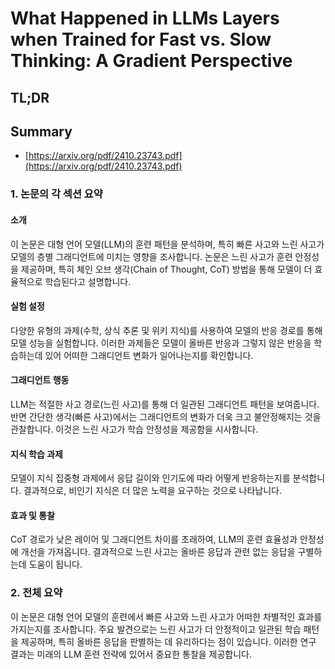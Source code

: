 # What Happened in LLMs Layers when Trained for Fast vs. Slow Thinking: A Gradient Perspective
## TL;DR
## Summary
- [https://arxiv.org/pdf/2410.23743.pdf](https://arxiv.org/pdf/2410.23743.pdf)

### 1. 논문의 각 섹션 요약

#### 소개
이 논문은 대형 언어 모델(LLM)의 훈련 패턴을 분석하며, 특히 빠른 사고와 느린 사고가 모델의 층별 그래디언트에 미치는 영향을 조사합니다. 논문은 느린 사고가 훈련 안정성을 제공하며, 특히 체인 오브 생각(Chain of Thought, CoT) 방법을 통해 모델이 더 효율적으로 학습된다고 설명합니다.

#### 실험 설정
다양한 유형의 과제(수학, 상식 추론 및 위키 지식)를 사용하여 모델의 반응 경로를 통해 모델 성능을 실험합니다. 이러한 과제들은 모델이 올바른 반응과 그렇지 않은 반응을 학습하는데 있어 어떠한 그래디언트 변화가 일어나는지를 확인합니다.

#### 그래디언트 행동
LLM는 적절한 사고 경로(느린 사고)를 통해 더 일관된 그래디언트 패턴을 보여줍니다. 반면 간단한 생각(빠른 사고)에서는 그래디언트의 변화가 더욱 크고 불안정해지는 것을 관찰합니다. 이것은 느린 사고가 학습 안정성을 제공함을 시사합니다. 

#### 지식 학습 과제
모델이 지식 집중형 과제에서 응답 길이와 인기도에 따라 어떻게 반응하는지를 분석합니다. 결과적으로, 비인기 지식은 더 많은 노력을 요구하는 것으로 나타납니다.

#### 효과 및 통찰
CoT 경로가 낮은 레이어 및 그래디언트 차이를 초래하여, LLM의 훈련 효율성과 안정성에 개선을 가져옵니다. 결과적으로 느린 사고는 올바른 응답과 관련 없는 응답을 구별하는데 도움이 됩니다.

### 2. 전체 요약
이 논문은 대형 언어 모델의 훈련에서 빠른 사고와 느린 사고가 어떠한 차별적인 효과를 가지는지를 조사합니다. 주요 발견으로는 느린 사고가 더 안정적이고 일관된 학습 패턴을 제공하며, 특히 올바른 응답을 판별하는 데 유리하다는 점이 있습니다. 이러한 연구 결과는 미래의 LLM 훈련 전략에 있어서 중요한 통찰을 제공합니다.